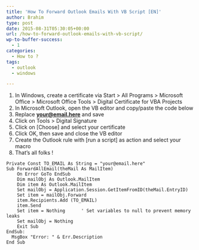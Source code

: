 ```yaml
---
title: 'How To Forward Outlook Emails With VB Script [EN]'
author: Brahim
type: post
date: 2015-08-31T05:30:05+00:00
url: /how-to-forward-outlook-emails-with-vb-script/
wp-to-buffer-success:
  - 1
categories:
  - How to ?
tags:
  - outlook
  - windows

---
```

  1. In Windows, create a certificate via Start > All Programs > Microsoft Office > Microsoft Office Tools > Digital Certificate for VBA Projects
  2. In Microsoft Outlook, open the VB editor and copy/paste the code below
  3. Replace **your@email.here** and save
  4. Click on Tools > Digital Signature
  5. Click on [Choose] and select your certificate
  6. Click OK, then save and close the VB editor
  7. Create the Outlook rule with [run a script] as action and select your macro
  8. That&#8217;s all folks !

    Private Const TO_EMAIL As String = "your@email.here"
    Sub ForwardAllEmail(theMail As MailItem)
    	On Error GoTo EndSub
    	Dim mailObj As Outlook.MailItem
    	Dim item As Outlook.MailItem
    	Set mailObj = Application.Session.GetItemFromID(theMail.EntryID)
    	Set item = mailObj.Forward
    	item.Recipients.Add (TO_EMAIL)
    	item.Send
    	Set item = Nothing      ' Set variables to null to prevent memory leaks
    	Set mailObj = Nothing
    	Exit Sub
    EndSub:
      MsgBox "Error: " & Err.Description
    End Sub